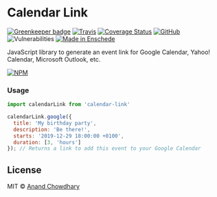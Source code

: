 # Calendar Link

[![Greenkeeper badge](https://badges.greenkeeper.io/AnandChowdhary/calendar-link.svg)](https://greenkeeper.io/)
[![Travis](https://img.shields.io/travis/AnandChowdhary/calendar-link.svg)](https://travis-ci.org/AnandChowdhary/calendar-link)
[![Coverage Status](https://coveralls.io/repos/github/AnandChowdhary/calendar-link/badge.svg?branch=master)](https://coveralls.io/github/AnandChowdhary/calendar-link?branch=master)
[![GitHub](https://img.shields.io/github/license/anandchowdhary/calendar-link.svg)](https://github.com/AnandChowdhary/calendar-link/blob/master/LICENSE)
![Vulnerabilities](https://img.shields.io/snyk/vulnerabilities/github/AnandChowdhary/calendar-link.svg)
[![Made in Enschede](https://img.shields.io/badge/made%20in-Enschede-brightgreen.svg)](https://cityofenschede.com/)

JavaScript library to generate an event link for Google Calendar, Yahoo! Calendar, Microsoft Outlook, etc.

[![NPM](https://nodei.co/npm/calendar-link.png)](https://npm.im/calendar-link/)

### Usage

```js
import calendarLink from 'calendar-link'

calendarLink.google({
  title: 'My birthday party',
  description: 'Be there!',
  starts: '2019-12-29 18:00:00 +0100',
  duration: [3, 'hours']
}); // Returns a link to add this event to your Google Calendar
```

## License

MIT © [Anand Chowdhary](https://anandchowdhary.com/?utm_source=github&utm_medium=calendar-link&utm_campaign=readme)
